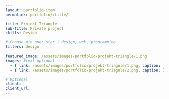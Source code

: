 ```yaml
---
layout: portfolio-item
permalink: portfolio/:title/

title: Projekt Triangle
sub-title: Private project
skills: Design

# Choose min one: star | design, web, programming
filters: design

featured_image: /assets/images/portfolio/projekt-triangle/1.png
images: #text optional
  - { link: /assets/images/portfolio/projekt-triagnle/1.png, caption: }
  - { link: /assets/images/portfolio/projekt-triagnle/2.png, caption: }

# Optional
client:
client_url:
---
```

